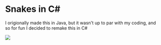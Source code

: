 <h1>Snakes in C#</h1>
<p>I origionally made this in Java, but it wasn't up to par with my coding, and so for fun I decided to remake this in C#</p>

<img src="http://image.prntscr.com/image/172be2c773c543b2a1545e22967cc3e3.png">
